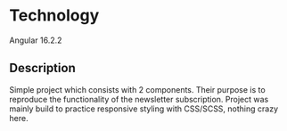 # Technology

Angular 16.2.2

## Description

Simple project which consists with 2 components. Their purpose is to reproduce the functionality of the newsletter subscription.
Project was mainly build to practice responsive styling with CSS/SCSS, nothing crazy here.


